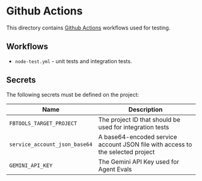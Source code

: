 # Github Actions

This directory contains [Github Actions](https://help.github.com/en/actions) workflows
used for testing.

## Workflows

- `node-test.yml` - unit tests and integration tests.

## Secrets

The following secrets must be defined on the project:

| Name                          | Description                                                                    |
| ----------------------------- | ------------------------------------------------------------------------------ |
| `FBTOOLS_TARGET_PROJECT`      | The project ID that should be used for integration tests                       |
| `service_account_json_base64` | A base64-encoded service account JSON file with access to the selected project |
| `GEMINI_API_KEY`              | The Gemini API Key used for Agent Evals                                        |
